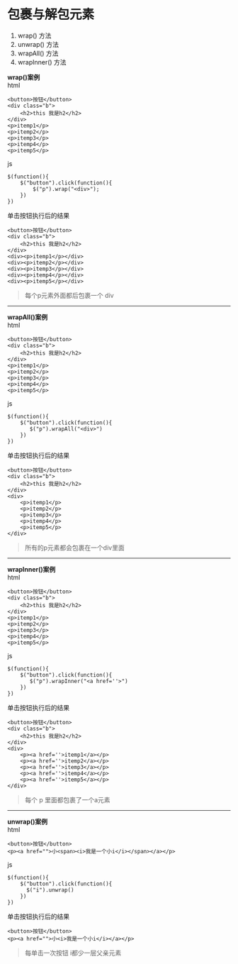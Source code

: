 # 包裹与解包元素

1. wrap() 方法
2. unwrap() 方法
3. wrapAll() 方法
4. wrapInner() 方法

**wrap()案例**  
html
```
<button>按钮</button>
<div class="b">
	<h2>this 我是h2</h2>
</div>
<p>itemp1</p>
<p>itemp2</p>
<p>itemp3</p>
<p>itemp4</p>
<p>itemp5</p>

```
js

```
$(function(){
	$("button").click(function(){
	    $("p").wrap("<div>");
	})	
})
```
单击按钮执行后的结果
```
<button>按钮</button>
<div class="b">
	<h2>this 我是h2</h2>
</div>
<div><p>itemp1</p></div>
<div><p>itemp2</p></div>
<div><p>itemp3</p></div>
<div><p>itemp4</p></div>
<div><p>itemp5</p></div>

```
> 每个p元素外面都后包裹一个 div

---
**wrapAll()案例**  
html
```
<button>按钮</button>
<div class="b">
	<h2>this 我是h2</h2>
</div>
<p>itemp1</p>
<p>itemp2</p>
<p>itemp3</p>
<p>itemp4</p>
<p>itemp5</p>

```
js

```
$(function(){
	$("button").click(function(){
	   $("p").wrapAll("<div>")
	})	
})
```
单击按钮执行后的结果
```
<button>按钮</button>
<div class="b">
	<h2>this 我是h2</h2>
</div>
<div>
    <p>itemp1</p>
    <p>itemp2</p>
    <p>itemp3</p>
    <p>itemp4</p>
    <p>itemp5</p>
</div>

```
> 所有的p元素都会包裹在一个div里面

---
**wrapInner()案例**  
html
```
<button>按钮</button>
<div class="b">
	<h2>this 我是h2</h2>
</div>
<p>itemp1</p>
<p>itemp2</p>
<p>itemp3</p>
<p>itemp4</p>
<p>itemp5</p>

```
js

```
$(function(){
	$("button").click(function(){
	   $("p").wrapInner("<a href=''>")
	})	
})
```
单击按钮执行后的结果
```
<button>按钮</button>
<div class="b">
	<h2>this 我是h2</h2>
</div>
<div>
    <p><a href=''>itemp1</a></p>
    <p><a href=''>itemp2</a></p>
    <p><a href=''>itemp3</a></p>
    <p><a href=''>itemp4</a></p>
    <p><a href=''>itemp5</a></p>
</div>

```
> 每个 p 里面都包裹了一个a元素

---

**unwrap()案例**  
html
```
<button>按钮</button>
<p><a href="">小<span><i>我是一个小i</i></span></a></p>

```
js

```
$(function(){
	$("button").click(function(){
	  $("i").unwrap()
	})	
})
```
单击按钮执行后的结果
```
<button>按钮</button>
<p><a href="">小<i>我是一个小i</i></a></p>

```
> 每单击一次按钮 i都少一层父亲元素



